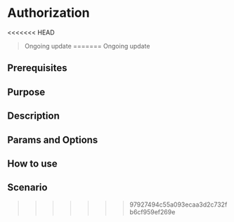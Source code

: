 # Authorization

<<<<<<< HEAD
> Ongoing update
=======
> Ongoing update

## Prerequisites

## Purpose

## Description

## Params and Options

## How to use

## Scenario
>>>>>>> 97927494c55a093ecaa3d2c732fb6cf959ef269e
